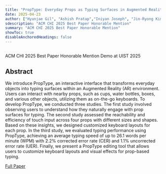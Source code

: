 ```yaml
---
title: "PropType: Everyday Props as Typing Surfaces in Augmented Reality"
date: 2025-04-23
author: ["Hyunjae Gil", "Ashish Pratap","Iniyan Joseph", "Jin-Ryong Kim"]
sdescription: "ACM CHI 2025 Best Paper Honorable Mention" 
summary: "ACM CHI 2025 Best Paper Honorable Mention" 
showToc: true
disableAnchoredHeadings: false
---
```

##
ACM CHI 2025 Best Paper Honorable Mention
Demo at UIST 2025
## Abstract
We introduce PropType, an interactive interface that transforms everyday objects into typing surfaces within an Augmented Reality (AR) environment. Users can interact with nearby props, such as cups, water bottles, boxes, and various other objects, utilizing them as on-the-go keyboards. To develop PropType, we conducted three studies. The first study involved observing users to understand how they naturally engage with prop surfaces for typing. The second study assessed the reachability and efficiency of touch input across four props with different sizes and shapes. Based on these insights, we designed customized keyboard layouts for each prop. In the third study, we evaluated typing performance using PropType, achieving an average typing speed of up to 26.1 words per minute (WPM) with 2.2% corrected error rate (CER) and 1.1% uncorrected error rate (UER). Finally, we present a PropType editing tool that allows users to customize keyboard layouts and visual effects for prop-based typing.

[Full Paper](https://dl.acm.org/doi/10.1145/3706598.3714056)

